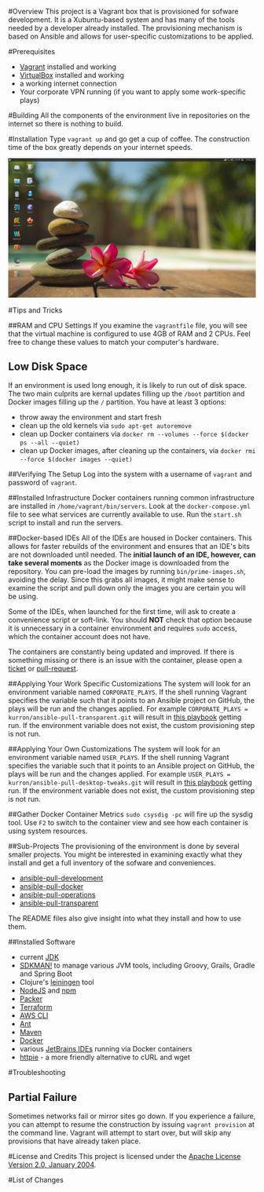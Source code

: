 #Overview
This project is a Vagrant box that is provisioned for sofware development.  It is a Xubuntu-based system and 
has many of the tools needed by a developer already installed.  The provisioning mechanism is based on Ansible 
and allows for user-specific customizations to be applied.

#Prerequisites

* [Vagrant](https://www.vagrantup.com/) installed and working
* [VirtualBox](https://www.virtualbox.org/) installed and working
* a working internet connection
* Your corporate VPN running (if you want to apply some work-specific plays) 

#Building
All the components of the environment live in repositories on the internet so there is nothing to build.

#Installation
Type `vagrant up` and go get a cup of coffee.  The construction time of the box greatly depends on your internet speeds.

![screenshot](screenshot.png)

#Tips and Tricks

##RAM and CPU Settings
If you examine the `vagrantfile` file, you will see that the virtual machine is configured to use 4GB of RAM and
2 CPUs.  Feel free to change these values to match your computer's hardware.

## Low Disk Space
If an environment is used long enough, it is likely to run out of disk space.  The two main culprits are kernal updates 
filling up the `/boot` partition and Docker images filling up the `/` partition.  You have at least 3 options:

* throw away the environment and start fresh
* clean up the old kernels via `sudo apt-get autoremove`
* clean up Docker containers via `docker rm --volumes --force $(docker ps --all --quiet)`
* clean up Docker images, after cleaning up the containers, via `docker rmi --force $(docker images --quiet)`
 
##Verifying The Setup
Log into the system with a username of `vagrant` and password of `vagrant`.

##Installed Infrastructure
Docker containers running common infrastructure are installed in `/home/vagrant/bin/servers`.  Look at the `docker-compose.yml` 
file to see what services are currently available to use.  Run the `start.sh` script to install and run the servers.

##Docker-based IDEs
All of the IDEs are housed in Docker containers.  This allows for faster rebuilds of the environment and ensures that an
IDE's bits are not downloaded until needed.  The **initial launch of an IDE, however, can take several moments** as the Docker image is
downloaded from the repository.  You can pre-load the images by running `bin/prime-images.sh`, avoiding the delay.  Since this
grabs all images, it might make sense to examine the script and pull down only the images you are certain you will be using.

Some of the IDEs, when launched for the first time, will ask to create a convenience script or soft-link.  You should
**NOT** check that option because it is unnecessary in a container environment and requires `sudo` access, which the container
account does not have.

The containers are constantly being updated and improved.  If there is something missing or there is an issue with the container, 
please open a [ticket](https://github.com/kurron/jvm-development-environment/issues) or 
[pull-request](https://github.com/kurron/jvm-development-environment/pulls).

##Applying Your Work Specific Customizations
The system will look for an environment variable named `CORPORATE_PLAYS`.  If the shell running Vagrant specifies the variable 
such that it points to an Ansible project on GitHub, the plays will be run and the changes applied.  For example 
`CORPORATE_PLAYS = kurron/ansible-pull-transparent.git` will result in 
[this playbook](https://github.com/kurron/ansible-pull-transparent.git) getting run.  If the environment variable does 
not exist, the custom provisioning step is not run.

##Applying Your Own Customizations
The system will look for an environment variable named `USER_PLAYS`.  If the shell running Vagrant specifies the variable 
such that it points to an Ansible project on GitHub, the plays will be run and the changes applied.  For example 
`USER_PLAYS = kurron/ansible-pull-desktop-tweaks.git` will result in 
[this playbook](https://github.com/kurron/ansible-pull-desktop-tweaks) getting run.  If the environment variable does 
not exist, the custom provisioning step is not run.

##Gather Docker Container Metrics
`sudo csysdig -pc` will fire up the sysdig tool.  Use `F2` to switch to the container view and see how each container is using
system resources.

##Sub-Projects
The provisioning of the environment is done by several smaller projects.  You might be interested in examining
exactly what they install and get a full inventory of the sofware and conveniences.

* [ansible-pull-development](https://github.com/kurron/ansible-pull-development)
* [ansible-pull-docker](https://github.com/kurron/ansible-pull-docker)
* [ansible-pull-operations](https://github.com/kurron/ansible-pull-operations)
* [ansible-pull-transparent](https://github.com/kurron/ansible-pull-transparent)

The README files also give insight into what they install and how to use them.

##Installed Software

* current [JDK](http://www.oracle.com/technetwork/java/index.html)
* [SDKMAN!](http://sdkman.io/) to manage various JVM tools, including Groovy, Grails, Gradle and Spring Boot
* Clojure's [leiningen](http://leiningen.org/) tool
* [NodeJS](https://nodejs.org/en/) and [npm](https://www.npmjs.com/)
* [Packer](https://packer.io/)
* [Terraform](https://terraform.io/)
* [AWS CLI](https://aws.amazon.com/cli/)
* [Ant](http://ant.apache.org/)
* [Maven](https://maven.apache.org/)
* [Docker](https://www.docker.com/)
* various [JetBrains IDEs](http://www.jetbrains.com/) running via Docker containers
* [httpie](https://github.com/jkbrzt/httpie) - a more friendly alternative to cURL and wget

#Troubleshooting

## Partial Failure
Sometimes networks fail or mirror sites go down. If you experience a failure, you can attempt to resume the construction 
by issuing `vagrant provision` at the command line.  Vagrant will attempt to start over, but will skip any provisions that
have already taken place. 

#License and Credits
This project is licensed under the [Apache License Version 2.0, January 2004](http://www.apache.org/licenses/).

#List of Changes

